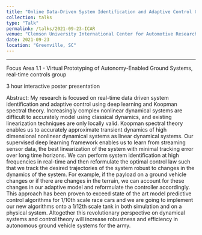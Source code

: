 ```yaml
---
title: "Online Data-Driven System Identification and Adaptive Control Using Deep Koopman"
collection: talks
type: "Talk"
permalink: /talks/2021-09-23-ICAR
venue: "Clemson University International Center for Automotive Research (CU-ICAR)"
date: 2021-09-23
location: "Greenville, SC"
---
```


------

Focus Area 1.1 - Virtual Prototyping of Autonomy-Enabled Ground Systems, real-time controls group

3 hour interactive poster presentation

Abstract:
My research is focused on real-time data driven system identification and adaptive control using deep learning and Koopman spectral theory. 
Increasingly complex nonlinear dynamical systems are difficult to accurately model using classical dynamics, and existing linearization techniques are only locally valid. 
Koopman spectral theory enables us to accurately approximate transient dynamics of high dimensional nonlinear dynamical systems as linear dynamical systems. 
Our supervised deep learning framework enables us to learn from streaming sensor data, the best linearization of the system with minimal tracking error over long time horizons. 
We can perform system identification at high frequencies in real-time and then reformulate the optimal control law such that we track the desired trajectories of the system robust to changes in the dynamics of the system. 
For example, if the payload on a ground vehicle changes or if there are changes in the terrain, we can account for these changes in our adaptive model and reformulate the controller accordingly. 
This approach has been proven to exceed state of the art model predictive control algorithms for 1/10th scale race cars and we are going to implement our new algorithms onto a 1/12th scale tank in both simulation and on a physical system. 
Altogether this revolutionary perspective on dynamical systems and control theory will increase robustness and efficiency in autonomous ground vehicle systems for the army. 

